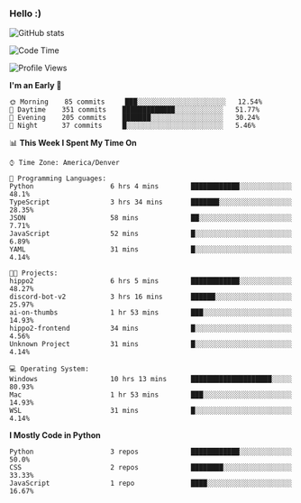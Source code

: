 ### Hello :)

![GitHub stats](https://github-readme-stats.vercel.app/api?username=neverabsolute&count_private=true&include_all_commits=true&bg_color=0D1117&text_color=F3F3F3&title_color=E1E1E1)

<!--START_SECTION:waka-->
![Code Time](http://img.shields.io/badge/Code%20Time-546%20hrs%2043%20mins-blue)

![Profile Views](http://img.shields.io/badge/Profile%20Views-6-blue)

**I'm an Early 🐤** 

```text
🌞 Morning    85 commits     ███░░░░░░░░░░░░░░░░░░░░░░   12.54% 
🌆 Daytime    351 commits    █████████████░░░░░░░░░░░░   51.77% 
🌃 Evening    205 commits    ███████░░░░░░░░░░░░░░░░░░   30.24% 
🌙 Night      37 commits     █░░░░░░░░░░░░░░░░░░░░░░░░   5.46%

```


📊 **This Week I Spent My Time On** 

```text
⌚︎ Time Zone: America/Denver

💬 Programming Languages: 
Python                   6 hrs 4 mins        ████████████░░░░░░░░░░░░░   48.1% 
TypeScript               3 hrs 34 mins       ███████░░░░░░░░░░░░░░░░░░   28.35% 
JSON                     58 mins             ██░░░░░░░░░░░░░░░░░░░░░░░   7.71% 
JavaScript               52 mins             █░░░░░░░░░░░░░░░░░░░░░░░░   6.89% 
YAML                     31 mins             █░░░░░░░░░░░░░░░░░░░░░░░░   4.14%

🐱‍💻 Projects: 
hippo2                   6 hrs 5 mins        ████████████░░░░░░░░░░░░░   48.27% 
discord-bot-v2           3 hrs 16 mins       ██████░░░░░░░░░░░░░░░░░░░   25.97% 
ai-on-thumbs             1 hr 53 mins        ███░░░░░░░░░░░░░░░░░░░░░░   14.93% 
hippo2-frontend          34 mins             █░░░░░░░░░░░░░░░░░░░░░░░░   4.56% 
Unknown Project          31 mins             █░░░░░░░░░░░░░░░░░░░░░░░░   4.14%

💻 Operating System: 
Windows                  10 hrs 13 mins      ████████████████████░░░░░   80.93% 
Mac                      1 hr 53 mins        ███░░░░░░░░░░░░░░░░░░░░░░   14.93% 
WSL                      31 mins             █░░░░░░░░░░░░░░░░░░░░░░░░   4.14%

```

**I Mostly Code in Python** 

```text
Python                   3 repos             ████████████░░░░░░░░░░░░░   50.0% 
CSS                      2 repos             ████████░░░░░░░░░░░░░░░░░   33.33% 
JavaScript               1 repo              ████░░░░░░░░░░░░░░░░░░░░░   16.67%

```



<!--END_SECTION:waka-->
